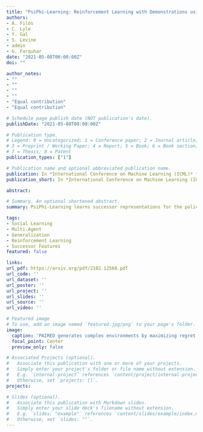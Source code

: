 ```yaml
---
title: "PsiPhi-Learning: Reinforcement Learning with Demonstrations using Successor Features and Inverse Temporal Difference Learning"
authors:
- A. Filos
- C. Lyle
- Y. Gal
- S. Levine
- admin
- G. Farquhar
date: "2021-05-08T00:00:00Z"
doi: ""

author_notes:
- ""
- ""
- ""
- ""
- "Equal contribution"
- "Equal contribution"

# Schedule page publish date (NOT publication's date).
publishDate: "2021-05-08T00:00:00Z"

# Publication type.
# Legend: 0 = Uncategorized; 1 = Conference paper; 2 = Journal article;
# 3 = Preprint / Working Paper; 4 = Report; 5 = Book; 6 = Book section;
# 7 = Thesis; 8 = Patent
publication_types: ["1"]

# Publication name and optional abbreviated publication name.
publication: In *International Conference on Machine Learning (ICML)* **Long talk (top 3\% of submissions)**
publication_short: In *International Conference on Machine Learning (ICML)* **Long talk (top 3\% of submissions)**

abstract: 

# Summary. An optional shortened abstract.
summary: PsiPhi-Learning learns successor representations for the policies of other agents and the ego agent, using a shared underlying state representation. Learning from other agents helps the agent take better actions at inference time, and learning from RL experience improves modeling of other agents.

tags:
- Social Learning
- Multi-Agent
- Generalization
- Reinforcement Learning
- Successor Features
featured: false

links:
url_pdf: https://arxiv.org/pdf/2102.12560.pdf
url_code: ''
url_dataset: ''
url_poster: ''
url_project: ''
url_slides: ''
url_source: ''
url_video: ''

# Featured image
# To use, add an image named `featured.jpg/png` to your page's folder. 
image:
  caption: 'PAIRED generates complex environments by maximizing regret between two agents'
  focal_point: Center
  preview_only: false

# Associated Projects (optional).
#   Associate this publication with one or more of your projects.
#   Simply enter your project's folder or file name without extension.
#   E.g. `internal-project` references `content/project/internal-project/index.md`.
#   Otherwise, set `projects: []`.
projects:

# Slides (optional).
#   Associate this publication with Markdown slides.
#   Simply enter your slide deck's filename without extension.
#   E.g. `slides: "example"` references `content/slides/example/index.md`.
#   Otherwise, set `slides: ""`.
---
```


